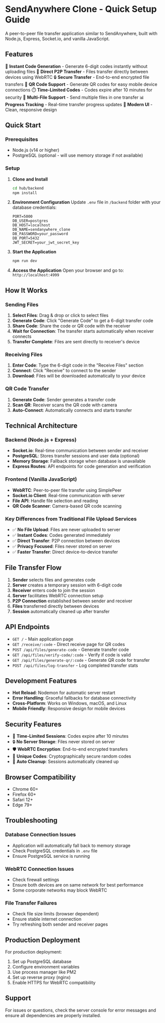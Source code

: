 # SendAnywhere Clone - Quick Setup Guide

A peer-to-peer file transfer application similar to SendAnywhere, built with Node.js, Express, Socket.io, and vanilla JavaScript.

## Features

🚀 **Instant Code Generation** - Generate 6-digit codes instantly without uploading files
📁 **Direct P2P Transfer** - Files transfer directly between devices using WebRTC
🔒 **Secure Transfer** - End-to-end encrypted file transfers
📱 **QR Code Support** - Generate QR codes for easy mobile device connections
⏱️ **Time-Limited Codes** - Codes expire after 10 minutes for security
💾 **Multi-File Support** - Send multiple files in one transfer
📊 **Progress Tracking** - Real-time transfer progress updates
🎨 **Modern UI** - Clean, responsive design

## Quick Start

### Prerequisites
- Node.js (v14 or higher)
- PostgreSQL (optional - will use memory storage if not available)

### Setup
1. **Clone and Install**
   ```bash
   cd hub/backend
   npm install
   ```

2. **Environment Configuration**
   Update `.env` file in `/backend` folder with your database credentials:
   ```
   PORT=5000
   DB_USER=postgres
   DB_HOST=localhost
   DB_NAME=sendanywhere_clone
   DB_PASSWORD=your_password
   DB_PORT=5432
   JWT_SECRET=your_jwt_secret_key
   ```

3. **Start the Application**
   ```bash
   npm run dev
   ```

4. **Access the Application**
   Open your browser and go to: `http://localhost:4999`

## How It Works

### Sending Files
1. **Select Files**: Drag & drop or click to select files
2. **Generate Code**: Click "Generate Code" to get a 6-digit transfer code
3. **Share Code**: Share the code or QR code with the receiver
4. **Wait for Connection**: The transfer starts automatically when receiver connects
5. **Transfer Complete**: Files are sent directly to receiver's device

### Receiving Files
1. **Enter Code**: Type the 6-digit code in the "Receive Files" section
2. **Connect**: Click "Receive" to connect to the sender
3. **Download**: Files will be downloaded automatically to your device

### QR Code Transfer
1. **Generate Code**: Sender generates a transfer code
2. **Scan QR**: Receiver scans the QR code with camera
3. **Auto-Connect**: Automatically connects and starts transfer

## Technical Architecture

### Backend (Node.js + Express)
- **Socket.io**: Real-time communication between sender and receiver
- **PostgreSQL**: Stores transfer sessions and user data (optional)
- **Memory Storage**: Fallback storage when database is unavailable
- **Express Routes**: API endpoints for code generation and verification

### Frontend (Vanilla JavaScript)
- **WebRTC**: Peer-to-peer file transfer using SimplePeer
- **Socket.io Client**: Real-time communication with server
- **File API**: Handle file selection and reading
- **QR Code Scanner**: Camera-based QR code scanning

### Key Differences from Traditional File Upload Services
- ✅ **No File Upload**: Files are never uploaded to server
- ✅ **Instant Codes**: Codes generated immediately
- ✅ **Direct Transfer**: P2P connection between devices
- ✅ **Privacy Focused**: Files never stored on server
- ✅ **Faster Transfer**: Direct device-to-device transfer

## File Transfer Flow

1. **Sender** selects files and generates code
2. **Server** creates a temporary session with 6-digit code
3. **Receiver** enters code to join the session
4. **Server** facilitates WebRTC connection setup
5. **P2P Connection** established between sender and receiver
6. **Files** transferred directly between devices
7. **Session** automatically cleaned up after transfer

## API Endpoints

- `GET /` - Main application page
- `GET /receive/:code` - Direct receive page for QR codes
- `POST /api/files/generate-code` - Generate transfer code
- `GET /api/files/verify-code/:code` - Verify if code is valid
- `GET /api/files/generate-qr/:code` - Generate QR code for transfer
- `POST /api/files/log-transfer` - Log completed transfer stats

## Development Features

- **Hot Reload**: Nodemon for automatic server restart
- **Error Handling**: Graceful fallbacks for database connectivity
- **Cross-Platform**: Works on Windows, macOS, and Linux
- **Mobile Friendly**: Responsive design for mobile devices

## Security Features

- 🔐 **Time-Limited Sessions**: Codes expire after 10 minutes
- 🔒 **No Server Storage**: Files never stored on server
- 🛡️ **WebRTC Encryption**: End-to-end encrypted transfers
- 🔑 **Unique Codes**: Cryptographically secure random codes
- 🧹 **Auto Cleanup**: Sessions automatically cleaned up

## Browser Compatibility

- Chrome 60+
- Firefox 60+
- Safari 12+
- Edge 79+

## Troubleshooting

### Database Connection Issues
- Application will automatically fall back to memory storage
- Check PostgreSQL credentials in `.env` file
- Ensure PostgreSQL service is running

### WebRTC Connection Issues
- Check firewall settings
- Ensure both devices are on same network for best performance
- Some corporate networks may block WebRTC

### File Transfer Failures
- Check file size limits (browser dependent)
- Ensure stable internet connection
- Try refreshing both sender and receiver pages

## Production Deployment

For production deployment:
1. Set up PostgreSQL database
2. Configure environment variables
3. Use process manager like PM2
4. Set up reverse proxy (nginx)
5. Enable HTTPS for WebRTC compatibility

## Support

For issues or questions, check the server console for error messages and ensure all dependencies are properly installed.
